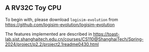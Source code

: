 ## A RV32C Toy CPU
To begin with, please download `logisim-evolution` from https://github.com/logisim-evolution/logisim-evolution

The features implemented are described in https://toast-lab.sist.shanghaitech.edu.cn/courses/CS110@ShanghaiTech/Spring-2024/project/p2.2/project2.1readme0430.html
